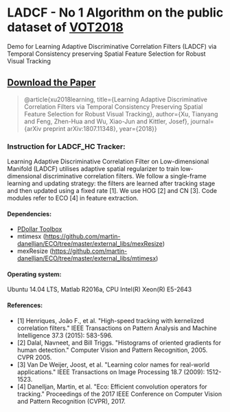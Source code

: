 # LADCF - No 1 Algorithm on the public dataset of [VOT2018](http://www.votchallenge.net/vot2018/)
Demo for Learning Adaptive Discriminative Correlation Filters (LADCF) via Temporal Consistency preserving Spatial Feature Selection for Robust Visual Tracking

## [Download the Paper](https://www.researchgate.net/publication/326696472_Learning_Adaptive_Discriminative_Correlation_Filters_via_Temporal_Consistency_Preserving_Spatial_Feature_Selection_for_Robust_Visual_Tracking)
>@article{xu2018learning,
  title={Learning Adaptive Discriminative Correlation Filters via Temporal Consistency Preserving Spatial Feature Selection for Robust Visual Tracking},
  author={Xu, Tianyang and Feng, Zhen-Hua and Wu, Xiao-Jun and Kittler, Josef},
  journal={arXiv preprint arXiv:1807.11348},
  year={2018}}

### Instruction for LADCF_HC Tracker:
Learning Adaptive Discriminative Correlation Filter on Low-dimensional Manifold (LADCF) utilises adaptive spatial regularizer to train low-dimensional discriminative correlation filters. We follow a single-frame learning and updating strategy: the filters are learned after tracking stage and then updated using a fixed rate [1]. We use HOG [2] and CN [3]. Code modules refer to ECO [4] in feature extraction.

#### Dependencies:
- [PDollar Toolbox](https://pdollar.github.io/toolbox)
- mtimesx (https://github.com/martin-danelljan/ECO/tree/master/external_libs/mexResize)
- mexResize (https://github.com/martin-danelljan/ECO/tree/master/external_libs/mtimesx) 

#### Operating system:
Ubuntu 14.04 LTS, Matlab R2016a, CPU Intel(R) Xeon(R) E5-2643 

#### References:
- [1] Henriques, João F., et al. "High-speed tracking with kernelized correlation filters." IEEE Transactions on Pattern Analysis and Machine Intelligence 37.3 (2015): 583-596.
- [2] Dalal, Navneet, and Bill Triggs. "Histograms of oriented gradients for human detection." Computer Vision and Pattern Recognition, 2005. CVPR 2005. 
- [3] Van De Weijer, Joost, et al. "Learning color names for real-world applications." IEEE Transactions on Image Processing 18.7 (2009): 1512-1523.
- [4] Danelljan, Martin, et al. "Eco: Efficient convolution operators for tracking." Proceedings of the 2017 IEEE Conference on Computer Vision and Pattern Recognition (CVPR), 2017.


